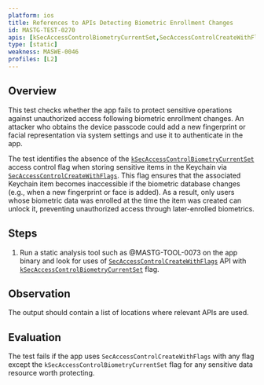 ```yaml
---
platform: ios
title: References to APIs Detecting Biometric Enrollment Changes
id: MASTG-TEST-0270
apis: [kSecAccessControlBiometryCurrentSet,SecAccessControlCreateWithFlags]
type: [static]
weakness: MASWE-0046
profiles: [L2]
---
```


## Overview

This test checks whether the app fails to protect sensitive operations against unauthorized access following biometric enrollment changes. An attacker who obtains the device passcode could add a new fingerprint or facial representation via system settings and use it to authenticate in the app.

The test identifies the absence of the [`kSecAccessControlBiometryCurrentSet`](https://developer.apple.com/documentation/security/secaccesscontrolcreateflags/biometrycurrentset) access control flag when storing sensitive items in the Keychain via [`SecAccessControlCreateWithFlags`](https://developer.apple.com/documentation/security/secaccesscontrolcreatewithflags(_:_:_:_:)). This flag ensures that the associated Keychain item becomes inaccessible if the biometric database changes (e.g., when a new fingerprint or face is added). As a result, only users whose biometric data was enrolled at the time the item was created can unlock it, preventing unauthorized access through later-enrolled biometrics.

## Steps

1. Run a static analysis tool such as @MASTG-TOOL-0073 on the app binary and look for uses of [`SecAccessControlCreateWithFlags`](https://developer.apple.com/documentation/security/secaccesscontrolcreatewithflags(_:_:_:_:)) API with [`kSecAccessControlBiometryCurrentSet`](https://developer.apple.com/documentation/security/secaccesscontrolcreateflags/biometrycurrentset) flag.

## Observation

The output should contain a list of locations where relevant APIs are used.

## Evaluation

The test fails if the app uses `SecAccessControlCreateWithFlags` with any flag except the `kSecAccessControlBiometryCurrentSet` flag for any sensitive data resource worth protecting.
